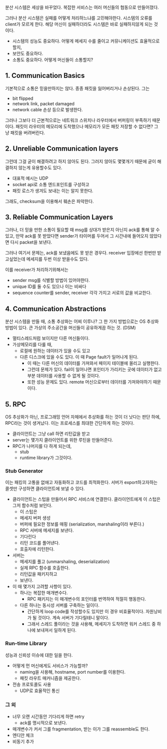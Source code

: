 분산 시스템은 세상을 바꾸었다. 복잡한 서비스는 여러 머신들의 협동으로 만들어졌다. 

그러나 분산 시스템은 실패를 어떻게 처리하느냐를 고민해야한다. 
시스템의 오류를 client가 모르게 한다. 
해당 머신이 실패하더라도 시스템은 바로 실패하지않게 되는 것이다. 

- 시스템의 성능도 중요하다. 어떻게 메세지 수를 줄이고 커뮤니케이션도 효율적으로 할지, 
- 보안도 중요하다. 
- 소통도 중요하다. 어떻게 머신들이 소통할지? 

## 1. Communication Basics
기본적으로 소통은 믿을만하지는 않다. 종종 패킷을 잃어버리거나 손상된다. 그는 
- bit flipped
- network link, packet damaged
- network cable 손상 등으로 발생한다.

그러나 그보다 더 근본적으로는 네트워크 스위치나 라우터에서 버퍼링이 부족하기 때문이다. 
패킷이 라우터의 메모리에 도착했으나 메모리가 모든 패킷 저장할 수 없다면? 그냥 패킷을 버려버린다.

## 2. Unreliable Communication layers
그런데 그걸 굳이 해결하려고 하지 않아도 된다. 그러지 않아도 몇몇개기 때문에 굳이 해결하지 않는게 유용할수도 있다. 
- 대표적 예시는 UDP
- socket api로 소통 엔드포인트를 구성하고
- 패킷 로스가 생겨도 보내는 이는 알지 못한다. 

그래도, checksum을 이용해서 훼손은 파악한다. 

## 3. Reliable Communication Layers
그러나, 더 믿을 만한 소통이 필요할 때
msg를 상대가 받은지 아닌지 ack를 통해 알 수 있고, 만약 ack를 못 받았다면 sender가 타이머를 두어서 그 시간내에 들어오지 않았다면 다시 packet을 보낸다.

그러나 여기서 문제는, ack를 보냈음에도 못 받은 경우다. receiver 입장에선 한번만 받고싶었는데 메세지를 두번 이상 받을수도 있다. 

이를 receiver가 처리하기위해서는
- sender msg를 식별할 방법이 있어야한다.
- unique ID를 둘 수도 있으나 이는 비싸다
- sequence counter를 sender, receiver 각각 가지고 서로의 값을 비교한다. 

## 4. Communication Abstractions
분산 시스템을 만들 때, 소통 추상화는 어찌 이루나? 
그 한 가지 방법으로는 OS 추상화 방법이 있다. 큰 가상의 주소공간을 머신들이 공유하게끔 하는 것. (DSM)

- 멀티스레드처럼 보이지만 다른 머신들이다. 
- 가상메모리를 다룰 때, 
  - 로컬에 원하는 데이터가 있을 수도 있고
  - 다른 디스크에 있을 수도 있다. 이 때 Page fault가 일어나게 된다. 
    - 이 때는 다른 머신의 데이터를 가져와서 페이지 테이블에 올리고 실행한다. 
    - 그런데 문제가 있다. fail이 일어나면 포인터가 가리키는 곳에 데이터가 없고 부분 데이터를 사용할 수 없게 될 것이다. 
    - 또한 성능 문제도 있다. remote 머신으로부터 데이터를 가져와야하기 때문이다. 
## 5. RPC
OS 추상화가 아닌, 프로그래밍 언어 자체에서 추상화를 하는 것이 더 낫다는 판단 하에, RPC라는 것이 생겨났다. 
이는 프로세스를 최대한 간단하게 하는 것이다. 

- 클라이언트는 그냥 call 하면 리턴값을 받고
- server는 몇가지 클라이언트를 위한 루틴을 만들어준다. 
- RPC가 나머지를 다 하게 되는데, 
  - stub
  - runtime library가 그것이다. 

### Stub Generator
이는 패킹의 고통을 없애고 자동화하고 코드를 최적화한다. 
서버가 export하고자하는 콜셋만 구성하면 클라이언트에 보낼 수 있다. 

- 클라이언트는 스텁을 만들어서 RPC 서비스에 연결한다. 클라이언트에게 이 스텁은 그저 함수처럼 보인다.
  - 이 스텁은 
  - 메세지 버퍼 생성
  - 버퍼에 필요한 정보를 매핑 (serialization, marshaling이라 부른다.)
  - RPC 서버에 메세지를 보낸다.
  - 기다린다
  - 리턴 코드를 풀어낸다.
  - 호출자에 리턴한다.
- 서버는
  - 메세지를 풀고 (unmarshaling, deserialization)
  - 실제 RPC 함수를 호출한다.
  - 리턴값을 패키지하고
  - 보낸다.
- 이 때 몇가지 고려할 사항이 있다.
  - 하나는 복잡한 매개변수다. 
    - RPC 패키지는 이 매개변수의 포인터를 번역하여 적절히 행동한다.
  - 다른 하나는 동시성 서버를 구축하는 일이다. 
    - 간단하게 loop code를 작성할수도 있지만 이 경우 비효율적이다. 자원낭비가 될 것이다. 계속 서버가 기다릴테니 말이다.
    - 그래서 스레드 풀이라는 것을 사용해, 메세지가 도착하면 워커 스레드 중 하나에 보내져서 일하게 된다. 

### Run-time Library
성능과 신뢰성 이슈에 대한 일을 한다. 
- 어떻게 먼 머신에게도 서비스가 가능할까? 
  - naming을 사용해, hostname, port number를 이용한다. 
  - 패킷 라우트 매커니즘을 제공한다.
- 전송 프로토콜도 사용
  - UDP로 효율적인 통신

### 그 외
- 너무 오랜 시간동안 기다리게 하면 retry
  - ack를 명시적으로 보낸다. 
- 매개변수가 커서 그를 fragmentation, 받는 이가 그를 reassemble도 한다.
- 엔디안 체크
- 비동기 추가
